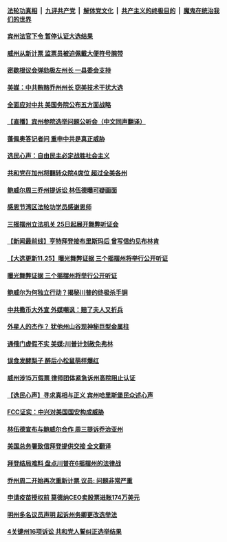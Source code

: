 

####  [法轮功真相](../../../../basic/blob/master/README.md?t=11260431) &nbsp;|&nbsp; [九评共产党](../../../../9ping.md/blob/master/README.md?t=11260431) &nbsp;|&nbsp; [解体党文化](../../../../jtdwh.md/blob/master/README.md?t=11260431)  &nbsp;|&nbsp; [共产主义的终极目的](../../../../gczydzjmd.md/blob/master/README.md?t=11260431) &nbsp;|&nbsp; [魔鬼在统治我们的世界](../../../../mgztzwmdsj.md/blob/master/README.md?t=11260431) 

#### [宾州法官下令 暂停认证大选结果](../pages/prog203/a102995371.md?t=11260431) 

#### [威州从新计票 监票员被迫佩戴大便符号腕带](../pages/prog203/a102995379.md?t=11260431) 

#### [密歇根议会弹劾极左州长  一县委会支持](../pages/prog203/a102995352.md?t=11260431) 

#### [美媒：中共贿赂乔州州长 窃美技术干扰大选](../pages/prog203/a102995162.md?t=11260431) 

#### [全面应对中共 美国务院公布五方面战略](../pages/prog203/a102995331.md?t=11260431) 

#### [【直播】宾州参院选举问题公听会（中文同声翻译）](../pages/prog203/a102995292.md?t=11260431) 

#### [蓬佩奥答记者问 重申中共是真正威胁](../pages/prog203/a102995311.md?t=11260431) 

#### [选民心声：自由民主必定战胜社会主义](../pages/prog203/a102995267.md?t=11260431) 

#### [共和党在加州将翻转众院4席位 超过全美各州](../pages/prog203/a102995273.md?t=11260431) 

#### [鲍威尔周三乔州提诉讼 林伍德曝可疑画面](../pages/prog203/a102995260.md?t=11260431) 

#### [感恩节湾区法轮功学员感谢恩师](../pages/prog203/a102995238.md?t=11260431) 

#### [三摇摆州立法机关 25日起展开舞弊听证会](../pages/prog203/a102995112.md?t=11260431) 

#### [【新闻最前线】亨特拜登接布里斯玛后 曾写信约见布林肯](../pages/prog203/a102995110.md?t=11260431) 

#### [【大选更新11.25】曝光舞弊证据 三个摇摆州将举行公开听证](../pages/prog203/a102994647.md?t=11260431) 

#### [曝光舞弊证据 三个摇摆州将举行公开听证](../pages/prog203/a102995073.md?t=11260431) 

#### [鲍威尔为何独立行动？揭秘川普的终极杀手锏](../pages/prog203/a102994992.md?t=11260431) 

#### [中共撒币大外宣 外媒嘲讽：赔了夫人又折兵](../pages/prog203/a102995047.md?t=11260431) 

#### [外星人的杰作？ 犹他州山谷现神秘巨型金属柱](../pages/prog203/a102995010.md?t=11260431) 

#### [通俄门虚假不实 美媒:川普计划赦免弗林](../pages/prog203/a102995007.md?t=11260431) 

#### [误食发酵梨子 醉后小松鼠萌样爆红](../pages/prog203/a102994937.md?t=11260431) 

#### [威州涉15万假票 律师团体紧急诉州高院阻止认证](../pages/prog203/a102994842.md?t=11260431) 

#### [【选民心声】寻求真相与正义 宾州哈里斯堡民众述心声](../pages/prog203/a102994852.md?t=11260431) 

#### [FCC证实：中兴对美国国安构成威胁](../pages/prog203/a102994848.md?t=11260431) 

#### [林伍德宣布与鲍威尔合作 周三提诉乔治亚州](../pages/prog203/a102994808.md?t=11260431) 

#### [美国总务署致信拜登提供交接 全文翻译](../pages/prog203/a102994716.md?t=11260431) 

#### [拜登结局难料 盘点川普在6摇摆州的法律战](../pages/prog203/a102994725.md?t=11260431) 

#### [乔州周二开始再次重新计票 议员: 问题非常严重](../pages/prog203/a102994602.md?t=11260431) 

#### [申请疫苗授权前 莫德纳CEO卖股票进账174万美元](../pages/prog203/a102994749.md?t=11260431) 

#### [明州多名议员声明 起诉州务卿更改选举法](../pages/prog203/a102994557.md?t=11260431) 

#### [4关键州16项诉讼 共和党人誓纠正选举结果](../pages/prog203/a102994547.md?t=11260431) 

